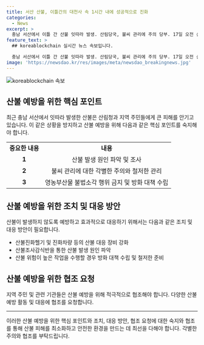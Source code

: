 ```yaml
---
title: 서산 산불, 이틀간의 대천사 속 1시간 내에 성공적으로 진화
categories:
  - News
excerpt: >
  충남 서산에서 이틀 간 산불 잇따라 발생. 산림당국, 불씨 관리에 주의 당부. 17일 오전 산불진화헬기, 진화차량, 인력 동원해 빠르게 진압. 산불 발생 원인과 피해 면적 조사 예정. 작은 불씨도 소홀히하면 대형 산불 위험 경고. 화재 발생 위험이 높은 작업 전 방화 대책 수립 요청. ※CBS노컷뉴스 제보 E-mail: jebo@cbs.co.kr, 카카오톡: @노컷뉴스, 사이트: https://url.kr/b71afn
feature_text: >
  ## koreablockchain 실시간 뉴스 속보입니다.

  충남 서산에서 이틀 간 산불 잇따라 발생. 산림당국, 불씨 관리에 주의 당부. 17일 오전 산불진화헬기, 진화차량, 인력 동원해 빠르게 진압. 산불 발생 원인과 피해 면적 조사 예정. 작은 불씨도 소홀히하면 대형 산불 위험 경고. 화재 발생 위험이 높은 작업 전 방화 대책 수립 요청. ※CBS노컷뉴스 제보 E-mail: jebo@cbs.co.kr, 카카오톡: @노컷뉴스, 사이트: https://url.kr/b71afn
image: 'https://newsdao.kr/res/images/meta/newsdao_breakingnews.jpg'
---
```


<p><img src="https: // newsdao.kr / res / images / meta / newsdao_breakingnews.jpg" alt="koreablockchain 속보" /></p>

<h2 data-ke-size="size26">산불 예방을 위한 핵심 포인트</h2>

<p data-ke-size="size16">최근 충남 서산에서 잇따라 발생한 산불은 산림청과 지역 주민들에게 큰 피해를 안기고 있습니다. 이 같은 상황을 방지하고 산불 예방을 위해 다음과 같은 핵심 포인트를 숙지해야 합니다.</p>

<table>
<tbody>
<tr>
<td style="text-align: center; height: 17px;"><b>중요한 내용</b></td>
<td style="text-align: center; height: 17px;"><b>내용</b></td>
</tr>
<tr>
<td style="text-align: center; height: 17px;"><b>1</b></td>
<td style="text-align: center; height: 17px;">산불 발생 원인 파악 및 조사</td>
</tr>
<tr>
<td style="text-align: center; height: 17px;"><b>2</b></td>
<td style="text-align: center; height: 17px;">불씨 관리에 대한 각별한 주의와 철저한 관리</td>
</tr>
<tr>
<td style="text-align: center; height: 17px;"><b>3</b></td>
<td style="text-align: center; height: 17px;">영농부산물 불법소각 행위 금지 및 방화 대책 수립</td>
</tr>
</tbody>
</table>

<h2 data-ke-size="size26">산불 예방을 위한 조치 및 대응 방안</h2>

<p data-ke-size="size16">산불이 발생하지 않도록 예방하고 효과적으로 대응하기 위해서는 다음과 같은 조치 및 대응 방안이 필요합니다.</p>

<ul>
  <li>산불진화헬기 및 진화차량 등의 산불 대응 장비 강화</li>
  <li>산불조사감식반을 통한 산불 발생 원인 파악</li>
  <li>산불 위험이 높은 작업을 수행할 경우 방화 대책 수립 및 철저한 준비</li>
</ul>

<h2 data-ke-size="size26">산불 예방을 위한 협조 요청</h2>

<p data-ke-size="size16">지역 주민 및 관련 기관들은 산불 예방을 위해 적극적으로 협조해야 합니다. 다양한 산불 예방 활동 및 대응에 협조를 요청합니다. </p>

<hr>

<p data-ke-size="size16">이러한 산불 예방을 위한 핵심 포인트와 조치, 대응 방안, 협조 요청에 대한 숙지와 협조를 통해 산불 피해를 최소화하고 안전한 환경을 만드는 데 최선을 다해야 합니다. 각별한 주의와 협조를 부탁드립니다.</p>

